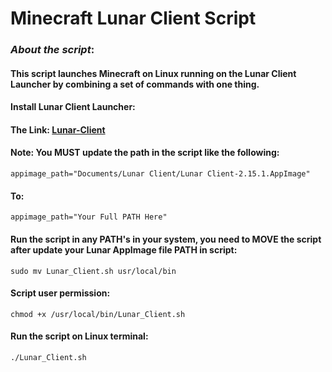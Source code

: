 # Minecraft Lunar Client Script

### _About the script_:
#### This script launches Minecraft on Linux running on the Lunar Client Launcher by combining a set of commands with one thing.

#### Install Lunar Client Launcher:
#### The Link: [Lunar-Client](https://www.lunarclient.com)

#### Note: You **MUST** update the path in the script like the following:
```
appimage_path="Documents/Lunar Client/Lunar Client-2.15.1.AppImage"
```
#### To:
```
appimage_path="Your Full PATH Here"
```

#### Run the script in any PATH's in your system, you need to **MOVE** the script after update your Lunar AppImage file PATH in script:
```
sudo mv Lunar_Client.sh usr/local/bin
```

#### Script user permission:
```
chmod +x /usr/local/bin/Lunar_Client.sh
```

#### Run the script on Linux terminal:
```
./Lunar_Client.sh
```
